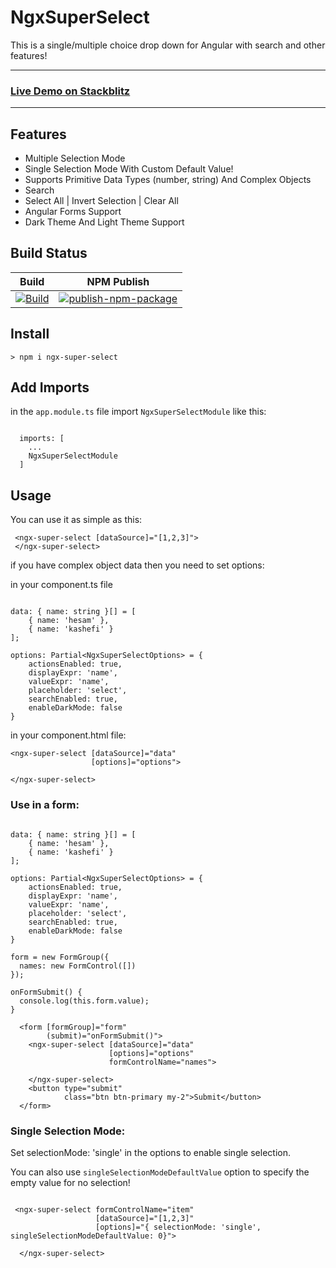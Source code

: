 # NgxSuperSelect

This is a single/multiple choice drop down for Angular with search and other features!

---
### [Live Demo on Stackblitz](https://stackblitz.com/edit/ngxsuperselect-demo)

---
## Features

* Multiple Selection Mode
* Single Selection Mode With Custom Default Value!
* Supports Primitive Data Types (number, string) And Complex Objects
* Search
* Select All | Invert Selection | Clear All
* Angular Forms Support
* Dark Theme And Light Theme Support


## Build Status

|  Build |  NPM Publish  |
|:---:|:---:|
| [![Build](https://github.com/HesamKashefi/ngx-super-select/actions/workflows/build.yml/badge.svg)](https://github.com/HesamKashefi/ngx-super-select/actions/workflows/build.yml) | [![publish-npm-package](https://github.com/HesamKashefi/ngx-super-select/actions/workflows/npm-publish.yml/badge.svg)](https://github.com/HesamKashefi/ngx-super-select/actions/workflows/npm-publish.yml) |


## Install

```
> npm i ngx-super-select
```

## Add Imports

in the `app.module.ts` file import `NgxSuperSelectModule` like this:

```

  imports: [
    ...
    NgxSuperSelectModule
  ]

```

## Usage

You can use it as simple as this:
```
 <ngx-super-select [dataSource]="[1,2,3]">
 </ngx-super-select>
```

if you have complex object data then you need to set options:

in your component.ts file
```

data: { name: string }[] = [
    { name: 'hesam' },
    { name: 'kashefi' }
];

options: Partial<NgxSuperSelectOptions> = {
    actionsEnabled: true,
    displayExpr: 'name',
    valueExpr: 'name',
    placeholder: 'select',
    searchEnabled: true,
    enableDarkMode: false
}

```
in your component.html file:
```
<ngx-super-select [dataSource]="data"
                  [options]="options">

</ngx-super-select>

  ```

### Use in a form:
```

data: { name: string }[] = [
    { name: 'hesam' },
    { name: 'kashefi' }
];

options: Partial<NgxSuperSelectOptions> = {
    actionsEnabled: true,
    displayExpr: 'name',
    valueExpr: 'name',
    placeholder: 'select',
    searchEnabled: true,
    enableDarkMode: false
}

form = new FormGroup({
  names: new FormControl([])
});

onFormSubmit() {
  console.log(this.form.value);
}

```

```
  <form [formGroup]="form"
        (submit)="onFormSubmit()">
    <ngx-super-select [dataSource]="data"
                      [options]="options"
                      formControlName="names">

    </ngx-super-select>
    <button type="submit"
            class="btn btn-primary my-2">Submit</button>
  </form>
  ```

  
### Single Selection Mode:

Set selectionMode: 'single' in the options to enable single selection.

You can also use `singleSelectionModeDefaultValue` option to specify the empty value for no selection!

```

 <ngx-super-select formControlName="item"
                   [dataSource]="[1,2,3]"
                   [options]="{ selectionMode: 'single', singleSelectionModeDefaultValue: 0}">

  </ngx-super-select>
    
```
